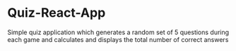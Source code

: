 # Quiz-React-App
Simple quiz application which generates a random set of 5 questions during each game and calculates and displays the total number of correct answers
